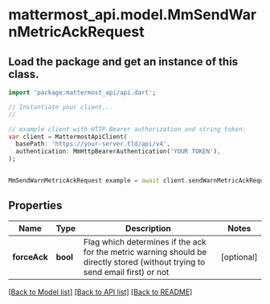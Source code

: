 # mattermost_api.model.MmSendWarnMetricAckRequest

## Load the package and get an instance of this class.
```dart
import 'package:mattermost_api/api.dart';

// Instantiate your client...
//

// example client with HTTP Bearer authorization and string token:
var client = MattermostApiClient(
  basePath: 'https://your-server.tld/api/v4',
  authentication: MmHttpBearerAuthentication('YOUR TOKEN'),
);


MmSendWarnMetricAckRequest example = await client.sendWarnMetricAckRequest.FUNCTION_THAT_RETURNS_THIS_CLASS();

```

## Properties
Name | Type | Description | Notes
------------ | ------------- | ------------- | -------------
**forceAck** | **bool** | Flag which determines if the ack for the metric warning should be directly stored (without trying to send email first) or not | [optional] 

[[Back to Model list]](../GENERATED_README.md#documentation-for-models) [[Back to API list]](../GENERATED_README.md#documentation-for-api-endpoints) [[Back to README]](../GENERATED_README.md)


